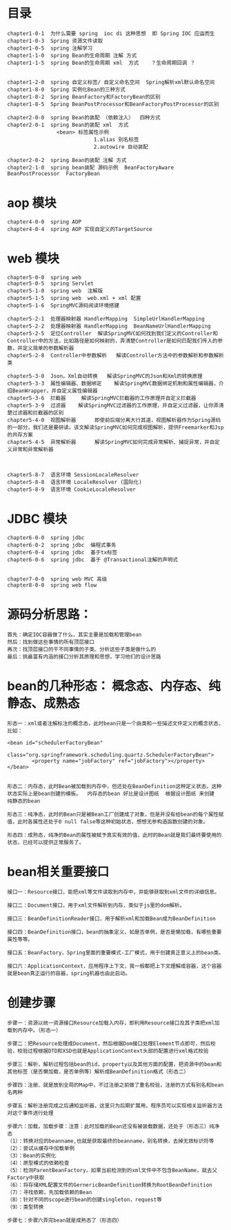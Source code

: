 # 目录 
    chapter1-0-1  为什么需要 spring  ioc di 这种思想  即 Spring IOC 应运而生
    chapter1-0-3  Spring 资源文件读取
    chapter1-0-5  spring 注解学习
    chapter1-1-0  spring Bean的生命周期 注解 方式
    chapter1-1-5  spring Bean的生命周期 xml  方式    ？生命周期回调 ？
  
    
    chapter1-2-0  spring 自定义标签/ 自定义命名空间  Spring解析xml默认命名空间
    chapter1-8-0  Spring 实例化Bean的三种方式
    chapter1-8-2  Spring BeanFactory和FactoryBean的区别
    chapter1-8-5  Spring BeanPostProcessor和BeanFactoryPostProcessor的区别
    
    chapter2-0-0  spring Bean的装配 （依赖注入）  四种方式
    chapter2-0-1  spring Bean的装配 xml  方式
                    <bean> 标签属性示例
                                1.alias 别名标签
                                2.autowire 自动装配 
                                
    chapter2-0-2  spring Bean的装配 注解 方式
    chapter2-1-0  spring bean装配 源码示例  BeanFactoryAware BeanPostProcessor  FactoryBean
# aop 模块   
    chapter4-0-0  spring AOP
    chapter4-0-4  spring AOP 实现自定义的TargetSource
# web 模块
    chapter5-0-0  spring web
    chapter5-0-5  spring Servlet 
    chapter5-1-0  spring web  注解版 
    chapter5-1-5  spring web  web.xml + xml 配置
    chapter5-1-6  SpringMVC源码阅读环境搭建  
    
    chapter5-2-1  处理器映射器 HandlerMapping  SimpleUrlHandlerMapping
    chapter5-2-2  处理器映射器 HandlerMapping  BeanNameUrlHandlerMapping
    chapter5-2-5  定位Controller  解读SpringMVC如何找到我们定义的Controller和Controller中的方法，比如路径是如何映射的，弄清楚Controller是如何匹配我们传入的参数，并定义简单的参数解析器
    chapter5-2-8  Controller中参数解析   解读Controller方法中的参数解析和参数解析类
    
    chapter5-3-0  Json，Xml自动转换   解读SpringMVC的Json和Xml的转换原理
    chapter5-3-3  属性编辑器、数据绑定    解读SpringMVC数据绑定机制和属性编辑器，介绍BeanWrapper，并自定义属性编辑器
    chapter5-3-6  拦截器     解读SpringMVC拦截器的工作原理并自定义拦截器
    chapter5-3-9  过滤器    解读SpringMVC过滤器的工作原理，并自定义过滤器，让你弄清楚过滤器和拦截器的区别
    chapter5-4-0  视图解析器      即使前后端分离大行其道，视图解析器作为Spring源码的一部分，我们还是要研读。该文解读SpringMVC如何完成视图解析，提供Freemarker和Jsp的共存方案
    chapter5-4-5  异常解析器      解读SpringMVC如何完成异常解析、捕捉异常，并自定义异常和异常解析器
 


    chapter5-8-7  语言环境 SessionLocaleResolver  
    chapter5-8-8  语言环境 LocaleResolver (国际化)
    chapter5-8-9  语言环境 CookieLocaleResolver  
    
# JDBC 模块 
    chapter6-0-0  spring jdbc
    chapter6-0-2  spring jdbc  编程式事务
    chapter6-0-4  spring jdbc  基于tx标签 
    chapter6-0-6  spring jdbc  基于 @Transactional注解的声明式
    
    
    chapter7-0-0  spring web MVC 高级
    chapter8-0-0  spring web flow


# 源码分析思路：
    首先：确定IOC容器做了什么，其实主要是加载和管理bean
    然后：找到做这些事情的所有顶层接口
    再次：找顶层接口的干不同事情的子类、分析这些子类是做什么的
    最后：挑最富有内涵的接口分析其原理和思想，学习他们的设计思路

#  bean的几种形态： 概念态、内存态、纯静态、成熟态
 
    形态一：xml或者注解标注的概念态，此时bean只是一个由类和一些描述文件定义的概念状态，比如：
    
    <bean id="schedulerFactoryBean"
            class="org.springframework.scheduling.quartz.SchedulerFactoryBean">
            <property name="jobFactory" ref="jobFactory"></property>
    </bean>
    
    
    形态二：内存态，此时Bean被加载到内存中，但还处在BeanDefinition这种定义状态，这种状态实际上是bean创建的模板。  内存态的bean 好比是设计图纸  根据设计图纸 来创建  纯静态的bean 
    
    形态三：纯净态，此时的Bean只是被Bean工厂创建成了对象，但是并没有给bean的每个属性赋值，此时各属性还处于0 null false等这种初始状态，想想无参构造函数创建的对象。
    
    形态四：成熟态，纯净的Bean的属性被赋予真实有效的值，此时的Bean就是我们最终要使用的状态，已经可以提供正常服务了。
    
# bean相关重要接口
    接口一：Resource接口，能把xml等文件读取到内存中，并能够获取到xml文件的详细信息。
    
    接口二：Document接口，用于xml文件解析到内存，类似于js里的dom解析。
    
    接口三：BeanDefinitionReader接口，用于解析xml和加载Bean成为BeanDefinition
    
    接口四：BeanDefinition接口，bean的抽象定义，如是否单例，是否是懒加载，有哪些重要属性等等。
    
    接口五：BeanFactory，Spring里面的重要模式-工厂模式，用于创建真正意义上的bean类。
    
    接口六：ApplicationContext，应用程序上下文，我一般都把上下文理解成容器，这个容器就是bean真正运行的容器，spring机器也由此启动。
    
# 创建步骤

    步骤一：资源以统一资源接口Resource加载入内存，即利用Resource接口及其子类把xml加载到内存中。（形态一）
    
    步骤二：把Resource处理成Document，然后根据Dom接口处理Element节点即可，然后校验，校验过程根据DTD和XSD也就是ApplicationContext头部的配置进行xml格式校验
    
    步骤三：解析，解析过程包括bean的id，property以及其他方面的配置，把资源中的bean和其他标签（是否懒加载，是否单例等）解析成BeanDefinition格式（形态二）
    
    步骤四：注册、就是放到全局的Map中，不过注册之前做了重名校验，注册的方式有别名和bean名两种
    
    步骤五：解析注册完成之后通知监听器，这里只为后期扩展用，程序员可以实现相关监听器方法对这个事件进行处理
    
    步骤六：加载，加载步骤：注意：此时加载的Bean还没有被装载数据，还处于（形态三）纯净态
    （1）：转换对应的beanname,也就是获取最终的beanname，别名转换，去掉无效标识符等
    （2）：尝试从缓存中加载单例
    （3）：Bean的实例化
    （4）：原型模式的依赖检查
    （5）：检测ParentBeanFactory，如果当前检测到的xml文件中不包含BeanName，就去父Factory中获取
    （6）：将存储XML配置文件的GernericBeanDefinition转换为RootBeanDefinition
    （7）：寻找依赖，先加载依赖的Bean
    （8）：针对不同的scope进行bean的创建singleton，request等
    （9）：类型转换
    
    步骤七：步骤六弄完bean就是成熟态了（形态四）
    



